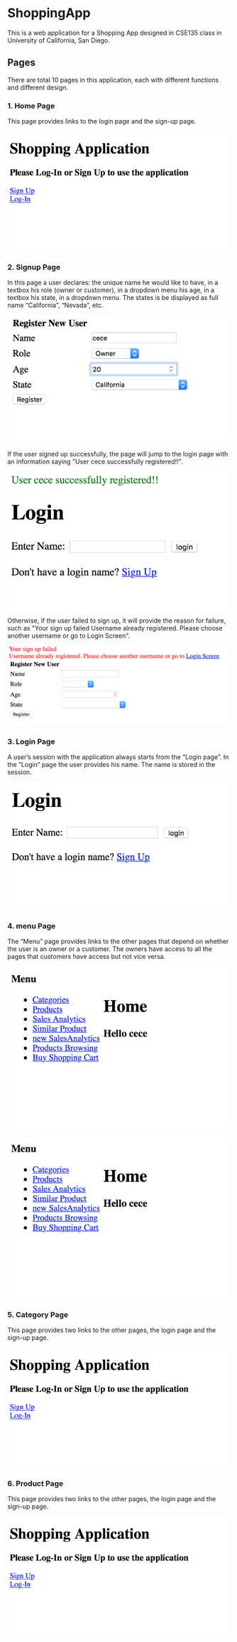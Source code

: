 # ShoppingApp

This is a web application for a Shopping App designed in CSE135 class in University of California, San Diego.

## Pages
There are total 10 pages in this application, each with different functions and different design.

###  1. Home Page
 This page provides links to the login page and the sign-up page.

![](./img/home.png)

###  2. Signup Page
 In this page a user declares:
  the unique name he would like to have, in a textbox
  his role (owner or customer), in a dropdown menu
  his age, in a textbox
  his state, in a dropdown menu. The states is be displayed as full name “California”, “Nevada”, etc.

![](./img/signup.png)

If the user signed up successfully, the page will jump to the login page with an information saying "User cece successfully registered!!". 

![](./img/signup-success.png)

Otherwise, if the user failed to sign up, it will provide the reason for failure, such as "Your sign up failed
Username already registered. Please choose another username or go to Login Screen".

![](./img/signup-failure.png)


###  3. Login Page
 A user’s session with the application always starts from the “Login page”. In the “Login” page the user provides his name. The name is stored in the session.

![](./img/login.png)


###  4. menu Page
 The “Menu” page provides links to the other pages that depend on whether the user is an owner or a customer. The owners have access to all the pages that customers have access but not vice versa.

![](./img/menu-owner.png)


![](./img/menu-owner.png)

###  5. Category Page
 This page provides two links to the other pages, the login page and the sign-up page.

![](./img/home.png)

###  6. Product Page
 This page provides two links to the other pages, the login page and the sign-up page.

![](./img/home.png)
